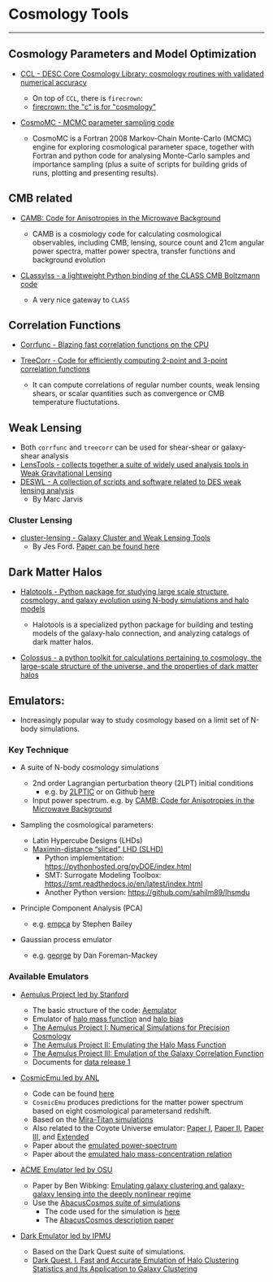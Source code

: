 # Cosmology Tools

----

## Cosmology Parameters and Model Optimization

* [CCL - DESC Core Cosmology Library: cosmology routines with validated numerical accuracy](https://github.com/LSSTDESC/CCL)
	- On top of `CCL`, there is `firecrown`:
	- [firecrown: the "c" is for "cosmology"](https://github.com/LSSTDESC/firecrown)

* [CosmoMC - MCMC parameter sampling code](https://github.com/cmbant/CosmoMC)
	- CosmoMC is a Fortran 2008 Markov-Chain Monte-Carlo (MCMC) engine for exploring cosmological parameter space, together with Fortran and python code for analysing Monte-Carlo samples and importance sampling (plus a suite of scripts for building grids of runs, plotting and presenting results).

## CMB related

* [CAMB: Code for Anisotropies in the Microwave Background](https://github.com/cmbant/CAMB)
	- CAMB is a cosmology code for calculating cosmological observables, including CMB, lensing, source count and 21cm angular power spectra, matter power spectra, transfer functions and background evolution

* [CLassylss - a lightweight Python binding of the CLASS CMB Boltzmann code](https://github.com/nickhand/classylss)
	- A very nice gateway to `CLASS`

## Correlation Functions

* [Corrfunc - Blazing fast correlation functions on the CPU](https://github.com/manodeep/Corrfunc)

* [TreeCorr - Code for efficiently computing 2-point and 3-point correlation functions](https://github.com/rmjarvis/TreeCorr)
	- It can compute correlations of regular number counts, weak lensing shears, or scalar quantities such as convergence or CMB temperature fluctutations. 

## Weak Lensing 

* Both `corrfunc` and `treecorr` can be used for shear-shear or galaxy-shear analysis
* [LensTools - collects together a suite of widely used analysis tools in Weak Gravitational Lensing](https://github.com/apetri/LensTools)
* [DESWL - A collection of scripts and software related to DES weak lensing analysis](https://github.com/rmjarvis/DESWL)
	- By Marc Jarvis

### Cluster Lensing

* [cluster-lensing - Galaxy Cluster and Weak Lensing Tools](https://github.com/jesford/cluster-lensing)
	- By Jes Ford.  [Paper can be found here](https://iopscience.iop.org/article/10.3847/1538-3881/152/6/228/meta)

## Dark Matter Halos

* [Halotools - Python package for studying large scale structure, cosmology, and galaxy evolution using N-body simulations and halo models](https://github.com/astropy/halotools)
	- Halotools is a specialized python package for building and testing models of the galaxy-halo connection, and analyzing catalogs of dark matter halos.

* [Colossus - a python toolkit for calculations pertaining to cosmology, the large-scale structure of the universe, and the properties of dark matter halos](http://www.benediktdiemer.com/code/colossus/)

## Emulators: 

* Increasingly popular way to study cosmology based on a limit set of N-body simulations.

### Key Technique

* A suite of N-body cosmology simulations
	- 2nd order Lagrangian perturbation theory (2LPT) initial conditions
		* e.g. by [2LPTIC](http://cosmo.nyu.edu/roman/2LPT/) or on Github [here](https://github.com/manodeep/2LPTic)
	- Input power spectrum. e.g. by [CAMB: Code for Anisotropies in the Microwave Background](https://camb.info)

* Sampling the cosmological parameters:
	- Latin Hypercube Designs (LHDs)
	- [Maximin-distance “sliced” LHD (SLHD)](https://www.asc.ohio-state.edu/statistics/comp_exp/jour.club/optimal_sliced_lhd_ba2015.pdf)
    	- Python implementation: https://pythonhosted.org/pyDOE/index.html
    	- SMT: Surrogate Modeling Toolbox: https://smt.readthedocs.io/en/latest/index.html
    	- Another Python version: https://github.com/sahilm89/lhsmdu	

* Principle Component Analysis (PCA)
	- e.g. [empca](https://github.com/sbailey/empca) by Stephen Bailey

* Gaussian process emulator
	- e.g. [george](http://dfm.io/george/current/) by Dan Foreman-Mackey

### Available Emulators

- [Aemulus Project led by Stanford](https://aemulusproject.github.io)
	* The basic structure of the code: [Aemulator](https://github.com/AemulusProject/Aemulator)
	* Emulator of [halo mass function](https://github.com/AemulusProject/hmf_emulator) and [halo bias](https://github.com/AemulusProject/bias_emulator)
	* [The Aemulus Project I: Numerical Simulations for Precision Cosmology](https://arxiv.org/abs/1804.05865)
	* [The Aemulus Project II: Emulating the Halo Mass Function](https://arxiv.org/abs/1804.05866)
	* [The Aemulus Project III: Emulation of the Galaxy Correlation Function](https://arxiv.org/abs/1804.05867)
	* Documents for [data release 1](https://aemulus-data.readthedocs.io/en/latest/)
	
- [CosmicEmu led by ANL](http://www.hep.anl.gov/cosmology/CosmicEmu/emu.html)
	* Code can be found [here](https://github.com/lanl/CosmicEmu)
	* `CosmicEmu` produces predictions for the matter power spectrum based on eight cosmological parametersand redshift.
	* Based on the [Mira-Titan simulations](https://arxiv.org/abs/1508.02654)
	* Also related to the Coyote Universe emulator: [Paper I](https://arxiv.org/abs/0812.1052), [Paper II](https://arxiv.org/abs/0902.0429), [Paper III](https://arxiv.org/abs/0912.4490), and [Extended](https://arxiv.org/abs/1304.7849)
	* Paper about the [emulated power-spectrum](https://arxiv.org/abs/1311.6444)
	* Paper about the [emulated halo mass-concentration relation](https://arxiv.org/abs/1210.1576)
	
- [ACME Emulator led by OSU]()
	* Paper by Ben Wibking: [Emulating galaxy clustering and galaxy-galaxy lensing into the deeply nonlinear regime](http://adsabs.harvard.edu/doi/10.1093/mnras/sty2258)
	* Use the [AbacusCosmos suite of simulations](https://lgarrison.github.io/AbacusCosmos/)
		- The code used for the simulation is [here](https://github.com/lgarrison/AbacusCosmos)
		- The [AbacusCosmos description paper](https://arxiv.org/abs/1712.05768)
	
- [Dark Emulator led by IPMU]()
	* Based on the Dark Quest suite of simulations.
	* [Dark Quest. I. Fast and Accurate Emulation of Halo Clustering Statistics and Its Application to Galaxy Clustering](http://adsabs.harvard.edu/abs/2018arXiv181109504N)
	
